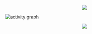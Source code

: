 
<p align="center">
  <img alig src="https://github-profile-trophy.vercel.app/?username=Emn4tor&theme=onedark&column=-1" />
</p>

[![activity graph](https://github-readme-activity-graph.vercel.app/graph?username=Emn4tor&theme=github-dark-dimmed&custom_title=Emn4tor%20Activity%20Graph&hide_border=true)](https://github.com/ashutosh00710/github-readme-activity-graph)

<p align="center">
  <img src="https://capsule-render.vercel.app/api?type=waving&color=gradient&height=60&section=footer"/>
</p>

